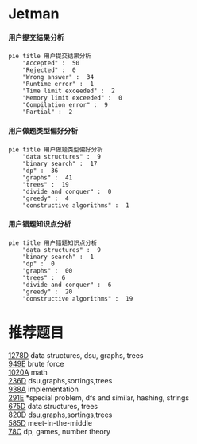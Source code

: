# Jetman

<!-- tabs:start -->



#### **用户提交结果分析**

```mermaid
pie title 用户提交结果分析
    "Accepted" :  50
    "Rejected" :  0
    "Wrong answer" :  34
    "Runtime error" :  1
    "Time limit exceeded" :  2
    "Memory limit exceeded" :  0
    "Compilation error" :  9
    "Partial" :  2
```

#### **用户做题类型偏好分析**

```mermaid
pie title 用户做题类型偏好分析
    "data structures" :  9
    "binary search" :  17
    "dp" :  36
    "graphs" :  41
    "trees" :  19
    "divide and conquer" :  0
    "greedy" :  4
    "constructive algorithms" :  1
```
#### **用户错题知识点分析**

```mermaid
pie title 用户错题知识点分析
    "data structures" :  9
    "binary search" :  1
    "dp" :  0
    "graphs" :  00
    "trees" :  6
    "divide and conquer" :  6
    "greedy" :  20
    "constructive algorithms" :  19
```



<!-- tabs:end -->
# 推荐题目
[1278D](https://codeforces.com/contest/1278/problem/D)		data structures,
                        dsu,
                        graphs,
                        trees		  
[949E](https://codeforces.com/contest/949/problem/E)		brute force		  
[1020A](https://codeforces.com/contest/1020/problem/A)		math		  
[236D](https://codeforces.com/contest/236/problem/D)		dsu,graphs,sortings,trees		  
[938A](https://codeforces.com/contest/938/problem/A)		implementation		  
[291E](https://codeforces.com/contest/291/problem/E)		*special problem,
                        dfs and similar,
                        hashing,
                        strings		  
[675D](https://codeforces.com/contest/675/problem/D)		data structures,
                        trees		  
[820D](https://codeforces.com/contest/820/problem/D)		dsu,graphs,sortings,trees		  
[585D](https://codeforces.com/contest/585/problem/D)		meet-in-the-middle		  
[78C](https://codeforces.com/contest/78/problem/C)		dp,
                        games,
                        number theory		  
